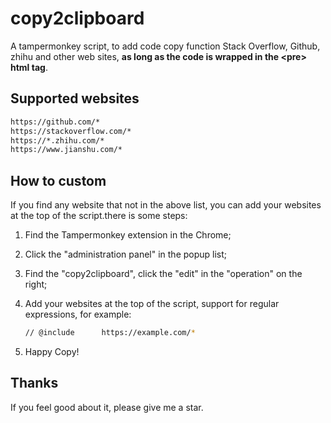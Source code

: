 # copy2clipboard
A tampermonkey script, to add code copy function Stack Overflow, Github, zhihu and other web sites, **as long as the code is wrapped in the \<pre\> html tag**.

## Supported websites

```bash
https://github.com/*
https://stackoverflow.com/*
https://*.zhihu.com/*
https://www.jianshu.com/*
```

## How to custom

If you find any website that not in the above list, you can add your websites at the top of the script.there is some steps:

1. Find the Tampermonkey extension in the Chrome;

2. Click the "administration panel" in the popup list;

3. Find the "copy2clipboard", click the "edit" in the "operation" on the right;

4. Add your websites at the top of the script, support for regular expressions, for example:

   ```bash
   // @include      https://example.com/*
   ```

5. Happy Copy!

## Thanks

If you feel good about it, please give me a star.
